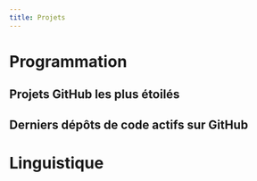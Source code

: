 ```yaml
---
title: Projets
---
```

# Programmation
## Projets GitHub les plus étoilés
<ClientOnly>
  <LatestRepositories />
</ClientOnly>

## Derniers dépôts de code actifs sur GitHub
# Linguistique
